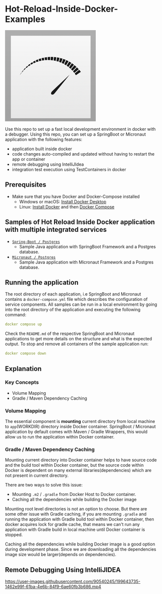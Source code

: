 # Hot-Reload-Inside-Docker-Examples

<img src="./fast.png" alt="" width="300" height="300">

Use this repo to set up a fast local development environment in docker with a debugger. Using this repo, you can set up a SpringBoot or
Micronaut application with the following features:
- application built inside docker
- code changes auto-compiled and updated without having to restart the app or container
- remote debugging using IntelliJIdea
- integration test execution using TestContainers in docker

## Prerequisites

- Make sure that you have Docker and Docker-Compose installed
  - Windows or macOS: [Install Docker Desktop](https://www.docker.com/get-started/)
  - Linux: [Install Docker](https://www.docker.com/get-started/) and
    then [Docker Compose](https://github.com/docker/compose)


## Samples of Hot Reload Inside Docker application with multiple integrated services

- [`Spring-Boot / Postgres`](https://github.com/RamanaReddy0M/hot-reload-inside-docker-examples/tree/master/spring-boot-postgres)
  - Sample Java application with SpringBoot Framework and a Postgres database.
- [`Micronaut / Postgres`](https://github.com/RamanaReddy0M/hot-reload-inside-docker-examples/tree/master/micronaut-postgres)
  - Sample Java application with Micronaut Framework and a Postgres database.

## Running the application

The root directory of each application, i.e SpringBoot and Micronaut contains a `docker-compose.yml` file which describes the
configuration of service components. All samples can be run in a local environment by going into the
root directory of the application and executing the following command:

```yaml
docker compose up
```

Check the `README.md` of the respective SpringBoot and Micronaut applications to get more details on the structure and what is the expected
output. To stop and remove all containers of the sample application run:

```yaml
docker compose down
```

## Explanation

### Key Concepts

- Volume Mapping
- Gradle / Maven Dependency Caching

### Volume Mapping

The essential component is __mounting__ current directory from local machine to `app`(WORKDIR)
directory
inside Docker container. SpringBoot / Micronaut application by default comes with Maven / Gradle
Wrappers, this would allow us to run the application within Docker container.

### Gradle / Maven Dependency Caching

Mounting current directory into Docker container helps to have source code and the
build tool within Docker container, but the source code within Docker is dependent on many external
libraries(dependencies) which are not present in current directory.

There are two ways to solve this issue:

- Mounting `.m2` / `.gradle` from Docker Host to Docker container.
- Caching all the dependencies while building the Docker image

Mounting root level directories is not an option to choose. But there are some other issue with
Gradle
caching, if you are mounting `.gradle` and running the application with Gradle build tool within
Docker container, then docker acquires lock for gradle cache, that means we
can't run any application with Gradle build in local machine until Docker container is stopped.

Caching all the dependencies while building Docker image is a good option during development phase.
Since we are downloading all the dependencies image size would be larger(depends on dependencies).


## Remote Debugging Using IntelliJIDEA

https://user-images.githubusercontent.com/90540245/199643735-1462e99f-61ba-4e6b-84f9-6ae60fb3b686.mp4
